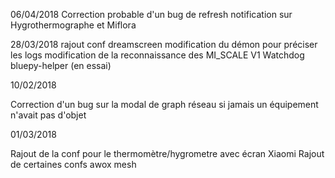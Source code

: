 06/04/2018
Correction probable d'un bug de refresh notification sur Hygrothermographe et Miflora

28/03/2018
rajout conf dreamscreen
modification du démon pour préciser les logs
modification de la reconnaissance des MI_SCALE V1
Watchdog bluepy-helper (en essai)

10/02/2018

Correction d'un bug sur la modal de graph réseau si jamais un équipement n'avait pas d'objet

01/03/2018

Rajout de la conf pour le thermomètre/hygrometre avec écran Xiaomi
Rajout de certaines confs awox mesh
